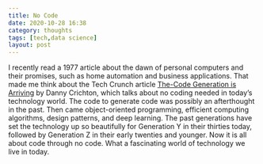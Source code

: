 ```yaml
---
title: No Code 
date: 2020-10-28 16:38
category: thoughts
tags: [tech,data science] 
layout: post
---
```


I recently read a 1977 article about the dawn of personal computers and their promises, such as home automation and business applications. That made me think about the Tech Crunch article <a  target="_blank" href="https://techcrunch.com/2020/10/26/the-no-code-generation-is-arriving/">The-Code Generation is Arriving</a> by Danny Crichton, which talks about no coding needed in today’s technology world. The code to generate code was possibly an afterthought in the past. Then came object-oriented programming, efficient computing algorithms, design patterns, and deep learning. The past generations have set the technology up so beautifully for Generation Y in their thirties today, followed by Generation Z in their early twenties and younger. Now it is all about code through no code. What a fascinating world of technology we live in today.

